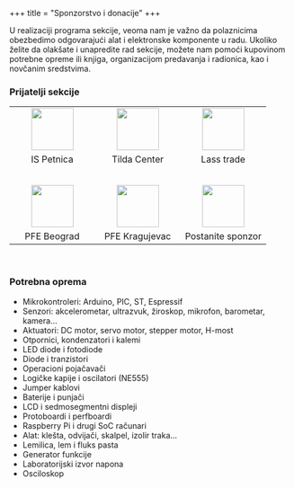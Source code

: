 +++
title = "Sponzorstvo i donacije"
+++

U realizaciji programa sekcije, veoma nam je važno da polaznicima obezbedimo odgovarajući alat i elektronske komponente u radu. Ukoliko želite da olakšate i unapredite rad sekcije, možete nam pomoći kupovinom potrebne opreme ili knjiga, organizacijom predavanja i radionica, kao i novčanim sredstvima.

### Prijatelji sekcije
<table style="width: 100%; text-align: center; text-align-last: center;">
    <tr>
         <td width="33.3%">
            <a href="http://petnica.rs/" target="_blank">
                <img height="75px" src="/images/petnica.svg" />
            </a>
        </td>
        <td width="33.3%">
            <a href="https://tilda.center/" target="_blank">
                <img height="75px" src="/images/tilda.svg"/>
            </a>
        </td>
        <td width="33.3%">
            <a href="#">
                <img height="75px" src="/images/lass-trade.svg" style="fill: #000;"/>
            </a>
        </td>
    </tr>
    <tr style="font-size: 12pt;">
        <td>
            IS Petnica
        </td>
        <td>
            Tilda Center
        </td>
        <td>
            Lass trade
        </td>
    </tr>
    <tr>
        <td height="30px"></td>
    </tr>
    <tr>
        <td width="33.3%">
            <a href="http://pfemg.mgucenici.edu.rs/" target="_blank">
                <img height="75px" src="/images/pfe-mg.svg" />
            </a>
        </td>
        <td width="33.3%">
            <a href="https://apekg.wordpress.com/" target="_blank">
                <img height="75px" src="/images/pfe-kg.svg" />
            </a>
        </td>
        <td width="33.3%">
            <a href="mailto:pfe@jjzmaj.edu.rs?cc=pfe.novi.sad@gmail.com">
                <img height="75px" src="/images/plus.svg" style="fill: #000;"/>
            </a>
        </td>
    </tr>
    <tr style="font-size: 12pt;">
        <td>
            PFE Beograd
        </td>
        <td>
            PFE Kragujevac
        </td>
        <td>
            Postanite sponzor
        </td>
    </tr>
</table>

<br />

### Potrebna oprema
- Mikrokontroleri: Arduino, PIC, ST, Espressif
- Senzori: akcelerometar, ultrazvuk, žiroskop, mikrofon, barometar, kamera...
- Aktuatori: DC motor, servo motor, stepper motor, H-most
- Otpornici, kondenzatori i kalemi
- LED diode i fotodiode
- Diode i tranzistori
- Operacioni pojačavači
- Logičke kapije i oscilatori (NE555)
- Jumper kablovi
- Baterije i punjači
- LCD i sedmosegmentni displeji
- Protoboardi i perfboardi
- Raspberry Pi i drugi SoC računari
- Alat: klešta, odvijači, skalpel, izolir traka...
- Lemilica, lem i fluks pasta
- Generator funkcije
- Laboratorijski izvor napona
- Osciloskop
<!-- 
### Nabavljena oprema
- Arduino UNO `5`
- ESP8266 `2`
- otpornici `1200`
- kondenzatori `100`
- NPN tranzistori `80`
- jumper kablovi `100`
- servo motori `3`
- USB A na B kablovi `4`
- ultrazvučni senzor `2`
- protoboard `8`
- LCD displej `1`
- operacioni pojačavači `5`
- LED diode `30`
- laboratirijski izvor napona `1`
- [dopunite listu](mailto:pfe@jjzmaj.edu.rs?cc=pfe.novi.sad@gmail.com) -->